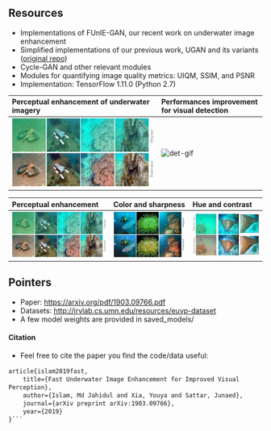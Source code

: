 ## Resources
- Implementations of FUnIE-GAN, our recent work on underwater image enhancement
- Simplified implementations of our previous work, UGAN and its variants ([original repo](https://github.com/cameronfabbri/Underwater-Color-Correction))
- Cycle-GAN and other relevant modules 
- Modules for quantifying image quality metrics: UIQM, SSIM, and PSNR
- Implementation: TensorFlow 1.11.0 (Python 2.7)
  
| Perceptual enhancement of underwater imagery | Performances improvement for visual detection  | 
|:--------------------|:--------------------|
| ![det-enh](/data/fig1a.jpg) | ![det-gif](/data/gif2.gif)     |

| Perceptual enhancement | Color and sharpness   | Hue and contrast   | 
|:--------------------|:--------------------|:--------------------|
| ![det-7](/data/fig1a.jpg) | ![det-7](/data/col.jpg) | ![det-7](/data/con.jpg)     |


## Pointers
- Paper: https://arxiv.org/pdf/1903.09766.pdf
- Datasets: http://irvlab.cs.umn.edu/resources/euvp-dataset
- A few model weights are provided in saved_models/








#### Citation
- Feel free to cite the paper you find the code/data useful:
```
article{islam2019fast,
    title={Fast Underwater Image Enhancement for Improved Visual Perception},
    author={Islam, Md Jahidul and Xia, Youya and Sattar, Junaed},
    journal={arXiv preprint arXiv:1903.09766},
    year={2019}
}```
